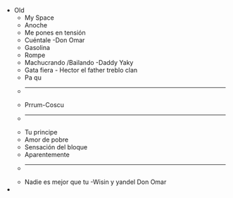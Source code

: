 - Old
	- My Space
	- Anoche
	- Me pones en tensión
	- Cuéntale -Don Omar
	- Gasolina
	- Rompe
	- Machucrando /Bailando -Daddy Yaky
	- Gata fiera - Hector el father treblo clan
	- Pa qu
	-
	  ---
	- Prrum-Coscu
	-
	  ---
	- Tu principe
	- Amor de pobre
	- Sensación del bloque
	- Aparentemente
	-
	  ---
	- Nadie es mejor que tu -Wisin y yandel Don Omar
-